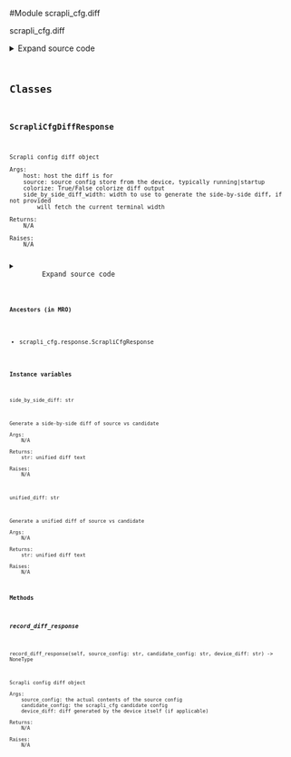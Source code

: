 <link rel="preload stylesheet" as="style" href="https://cdnjs.cloudflare.com/ajax/libs/10up-sanitize.css/11.0.1/sanitize.min.css" integrity="sha256-PK9q560IAAa6WVRRh76LtCaI8pjTJ2z11v0miyNNjrs=" crossorigin>
<link rel="preload stylesheet" as="style" href="https://cdnjs.cloudflare.com/ajax/libs/10up-sanitize.css/11.0.1/typography.min.css" integrity="sha256-7l/o7C8jubJiy74VsKTidCy1yBkRtiUGbVkYBylBqUg=" crossorigin>
<link rel="stylesheet preload" as="style" href="https://cdnjs.cloudflare.com/ajax/libs/highlight.js/10.1.1/styles/github.min.css" crossorigin>
<script defer src="https://cdnjs.cloudflare.com/ajax/libs/highlight.js/10.1.1/highlight.min.js" integrity="sha256-Uv3H6lx7dJmRfRvH8TH6kJD1TSK1aFcwgx+mdg3epi8=" crossorigin></script>
<script>window.addEventListener('DOMContentLoaded', () => hljs.initHighlighting())</script>















#Module scrapli_cfg.diff

scrapli_cfg.diff

<details class="source">
    <summary>
        <span>Expand source code</span>
    </summary>
    <pre>
        <code class="python">
"""scrapli_cfg.diff"""
import difflib
import shutil
from typing import List, Tuple

from scrapli_cfg.exceptions import DiffConfigError
from scrapli_cfg.response import ScrapliCfgResponse

GREEN = "\033[92m"
RED = "\033[91m"
YELLOW = "\033[93m"
END_COLOR = "\033[0m"


class ScrapliCfgDiffResponse(ScrapliCfgResponse):
    def __init__(
        self, host: str, source: str, colorize: bool = True, side_by_side_diff_width: int = 0
    ) -> None:
        """
        Scrapli config diff object

        Args:
            host: host the diff is for
            source: source config store from the device, typically running|startup
            colorize: True/False colorize diff output
            side_by_side_diff_width: width to use to generate the side-by-side diff, if not provided
                will fetch the current terminal width

        Returns:
            N/A

        Raises:
            N/A

        """
        super().__init__(host=host, raise_for_status_exception=DiffConfigError)

        self.colorize = colorize
        self.side_by_side_diff_width = side_by_side_diff_width

        self.source = source
        self.source_config = ""
        self.candidate_config = ""
        self.device_diff = ""

        self._difflines: List[str] = []
        self.additions = ""
        self.subtractions = ""

        self._unified_diff = ""
        self._side_by_side_diff = ""

    def record_diff_response(
        self, source_config: str, candidate_config: str, device_diff: str
    ) -> None:
        """
        Scrapli config diff object

        Args:
            source_config: the actual contents of the source config
            candidate_config: the scrapli_cfg candidate config
            device_diff: diff generated by the device itself (if applicable)

        Returns:
            N/A

        Raises:
            N/A

        """
        self.source_config = source_config
        self.candidate_config = candidate_config
        self.device_diff = device_diff

        _differ = difflib.Differ()
        self._difflines = list(
            _differ.compare(
                self.source_config.splitlines(keepends=True),
                self.candidate_config.splitlines(keepends=True),
            )
        )

        self.additions = "".join([line[2:] for line in self._difflines if line[:2] == "+ "])
        self.subtractions = "".join([line[2:] for line in self._difflines if line[:2] == "- "])

    def _generate_colors(self) -> Tuple[str, str, str, str]:
        """
        Generate the necessary strings for colorizing or not output

        Args:
            N/A

        Returns:
            tuple: tuple of strings for colorizing (or not) output

        Raises:
            N/A

        """
        yellow = YELLOW if self.colorize else "? "
        red = RED if self.colorize else "- "
        green = GREEN if self.colorize else "+ "
        end = END_COLOR if self.colorize else ""
        return yellow, red, green, end

    @property
    def side_by_side_diff(self) -> str:
        """
        Generate a side-by-side diff of source vs candidate

        Args:
            N/A

        Returns:
            str: unified diff text

        Raises:
            N/A

        """
        if self._side_by_side_diff:
            return self._side_by_side_diff

        yellow, red, green, end = self._generate_colors()

        term_width = self.side_by_side_diff_width or shutil.get_terminal_size().columns
        half_term_width = int(term_width / 2)
        diff_side_width = int(half_term_width - 5)

        side_by_side_diff_lines = []
        for line in self._difflines:
            if line[:2] == " ?":
                current = (
                    yellow + f"{line[2:][:diff_side_width].rstrip() : <{half_term_width}}" + end
                )
                candidate = yellow + f"{line[2:][:diff_side_width].rstrip()}" + end
            elif line[:2] == "- ":
                current = red + f"{line[2:][:diff_side_width].rstrip() : <{half_term_width}}" + end
                candidate = ""
            elif line[:2] == "+ ":
                current = f"{'' : <{half_term_width}}"
                candidate = green + f"{line[2:][:diff_side_width].rstrip()}" + end
            else:
                current = f"{line[2:][:diff_side_width].rstrip() : <{half_term_width}}"
                candidate = f"{line[2:][:diff_side_width].rstrip()}"

            side_by_side_diff_lines.append(current + candidate)

        joined_side_by_side_diff = "\n".join(side_by_side_diff_lines)

        self._side_by_side_diff = joined_side_by_side_diff

        return self._side_by_side_diff

    @property
    def unified_diff(self) -> str:
        """
        Generate a unified diff of source vs candidate

        Args:
            N/A

        Returns:
            str: unified diff text

        Raises:
            N/A

        """
        if self._unified_diff:
            return self._unified_diff

        yellow, red, green, end = self._generate_colors()

        unified_diff = [
            yellow + line[2:] + end
            if line[:2] == " ?"
            else red + line[2:] + end
            if line[:2] == "- "
            else green + line[2:] + end
            if line[:2] == "+ "
            else line[2:]
            for line in self._difflines
        ]
        joined_unified_diff = "".join(unified_diff)

        self._unified_diff = joined_unified_diff

        return self._unified_diff
        </code>
    </pre>
</details>




## Classes

### ScrapliCfgDiffResponse


```text
Scrapli config diff object

Args:
    host: host the diff is for
    source: source config store from the device, typically running|startup
    colorize: True/False colorize diff output
    side_by_side_diff_width: width to use to generate the side-by-side diff, if not provided
        will fetch the current terminal width

Returns:
    N/A

Raises:
    N/A
```

<details class="source">
    <summary>
        <span>Expand source code</span>
    </summary>
    <pre>
        <code class="python">
class ScrapliCfgDiffResponse(ScrapliCfgResponse):
    def __init__(
        self, host: str, source: str, colorize: bool = True, side_by_side_diff_width: int = 0
    ) -> None:
        """
        Scrapli config diff object

        Args:
            host: host the diff is for
            source: source config store from the device, typically running|startup
            colorize: True/False colorize diff output
            side_by_side_diff_width: width to use to generate the side-by-side diff, if not provided
                will fetch the current terminal width

        Returns:
            N/A

        Raises:
            N/A

        """
        super().__init__(host=host, raise_for_status_exception=DiffConfigError)

        self.colorize = colorize
        self.side_by_side_diff_width = side_by_side_diff_width

        self.source = source
        self.source_config = ""
        self.candidate_config = ""
        self.device_diff = ""

        self._difflines: List[str] = []
        self.additions = ""
        self.subtractions = ""

        self._unified_diff = ""
        self._side_by_side_diff = ""

    def record_diff_response(
        self, source_config: str, candidate_config: str, device_diff: str
    ) -> None:
        """
        Scrapli config diff object

        Args:
            source_config: the actual contents of the source config
            candidate_config: the scrapli_cfg candidate config
            device_diff: diff generated by the device itself (if applicable)

        Returns:
            N/A

        Raises:
            N/A

        """
        self.source_config = source_config
        self.candidate_config = candidate_config
        self.device_diff = device_diff

        _differ = difflib.Differ()
        self._difflines = list(
            _differ.compare(
                self.source_config.splitlines(keepends=True),
                self.candidate_config.splitlines(keepends=True),
            )
        )

        self.additions = "".join([line[2:] for line in self._difflines if line[:2] == "+ "])
        self.subtractions = "".join([line[2:] for line in self._difflines if line[:2] == "- "])

    def _generate_colors(self) -> Tuple[str, str, str, str]:
        """
        Generate the necessary strings for colorizing or not output

        Args:
            N/A

        Returns:
            tuple: tuple of strings for colorizing (or not) output

        Raises:
            N/A

        """
        yellow = YELLOW if self.colorize else "? "
        red = RED if self.colorize else "- "
        green = GREEN if self.colorize else "+ "
        end = END_COLOR if self.colorize else ""
        return yellow, red, green, end

    @property
    def side_by_side_diff(self) -> str:
        """
        Generate a side-by-side diff of source vs candidate

        Args:
            N/A

        Returns:
            str: unified diff text

        Raises:
            N/A

        """
        if self._side_by_side_diff:
            return self._side_by_side_diff

        yellow, red, green, end = self._generate_colors()

        term_width = self.side_by_side_diff_width or shutil.get_terminal_size().columns
        half_term_width = int(term_width / 2)
        diff_side_width = int(half_term_width - 5)

        side_by_side_diff_lines = []
        for line in self._difflines:
            if line[:2] == " ?":
                current = (
                    yellow + f"{line[2:][:diff_side_width].rstrip() : <{half_term_width}}" + end
                )
                candidate = yellow + f"{line[2:][:diff_side_width].rstrip()}" + end
            elif line[:2] == "- ":
                current = red + f"{line[2:][:diff_side_width].rstrip() : <{half_term_width}}" + end
                candidate = ""
            elif line[:2] == "+ ":
                current = f"{'' : <{half_term_width}}"
                candidate = green + f"{line[2:][:diff_side_width].rstrip()}" + end
            else:
                current = f"{line[2:][:diff_side_width].rstrip() : <{half_term_width}}"
                candidate = f"{line[2:][:diff_side_width].rstrip()}"

            side_by_side_diff_lines.append(current + candidate)

        joined_side_by_side_diff = "\n".join(side_by_side_diff_lines)

        self._side_by_side_diff = joined_side_by_side_diff

        return self._side_by_side_diff

    @property
    def unified_diff(self) -> str:
        """
        Generate a unified diff of source vs candidate

        Args:
            N/A

        Returns:
            str: unified diff text

        Raises:
            N/A

        """
        if self._unified_diff:
            return self._unified_diff

        yellow, red, green, end = self._generate_colors()

        unified_diff = [
            yellow + line[2:] + end
            if line[:2] == " ?"
            else red + line[2:] + end
            if line[:2] == "- "
            else green + line[2:] + end
            if line[:2] == "+ "
            else line[2:]
            for line in self._difflines
        ]
        joined_unified_diff = "".join(unified_diff)

        self._unified_diff = joined_unified_diff

        return self._unified_diff
        </code>
    </pre>
</details>


#### Ancestors (in MRO)
- scrapli_cfg.response.ScrapliCfgResponse
#### Instance variables

    
`side_by_side_diff: str`

```text
Generate a side-by-side diff of source vs candidate

Args:
    N/A

Returns:
    str: unified diff text

Raises:
    N/A
```



    
`unified_diff: str`

```text
Generate a unified diff of source vs candidate

Args:
    N/A

Returns:
    str: unified diff text

Raises:
    N/A
```


#### Methods

    

##### record_diff_response
`record_diff_response(self, source_config: str, candidate_config: str, device_diff: str) ‑> NoneType`

```text
Scrapli config diff object

Args:
    source_config: the actual contents of the source config
    candidate_config: the scrapli_cfg candidate config
    device_diff: diff generated by the device itself (if applicable)

Returns:
    N/A

Raises:
    N/A
```